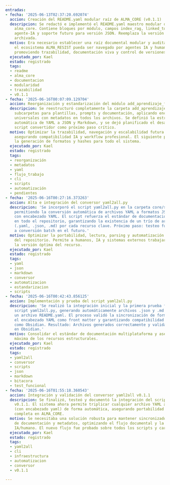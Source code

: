 ```yaml
---
entradas:
- fecha: '2025-06-13T02:37:20.692074'
  accion: Creación del README.yaml modular raíz de ALMA_CORE (v0.1.1)
  descripcion: Se redactó e implementó el README.yaml maestro modular de la carpeta
    alma_core. Contiene bloques por módulo, campos index_rag, linked_to, trazabilidad
    agente-IA y soporte futuro para versión JSON. Reemplaza la versión 0.1.0 que queda
    archivada.
  motivo: Era necesario establecer una raíz documental modular y auditable para que
    el ecosistema ALMA_RESIST pueda ser navegado por agentes IA y humanos sin ambigüedades,
    promoviendo trazabilidad, documentación viva y control de versiones.
  ejecutado_por: Kael
  estado: registrado
  tags:
  - readme
  - alma_core
  - documentacion
  - modularidad
  - trazabilidad
  - v0.1.1
- fecha: '2025-06-16T00:07:09.129704'
  accion: Reorganización y estandarización del módulo add_aprendizaje_flujo
  descripcion: Se reestructuró completamente la carpeta add_aprendizaje_flujo creando
    subcarpetas para plantillas, prompts y documentación, aplicando encabezados YAML
    universales con metadatos en todos los archivos. Se definió la estrategia de conversión
    automática de YAML a JSON y Markdown, y se dejó planificado el desarrollo del
    script convertidor como próximo paso crítico.
  motivo: Optimizar la trazabilidad, navegación y escalabilidad futura del repositorio,
    asegurando compatibilidad IA y workflow profesional. El siguiente paso es automatizar
    la generación de formatos y hashes para todo el sistema.
  ejecutado_por: Kael
  estado: registrado
  tags:
  - reorganización
  - metadatos
  - yaml
  - flujo_trabajo
  - cli
  - scripts
  - automatización
  - pendientes
- fecha: '2025-06-16T00:27:16.373263'
  accion: Alta e integración del conversor yaml2all.py
  descripcion: 'Se incorporó el script yaml2all.py en la carpeta core/scripts/yaml2all/,
    permitiendo la conversión automática de archivos YAML a formatos JSON y Markdown
    con encabezado YAML. El script refuerza el estándar de documentación y trazabilidad
    en todo el repositorio, garantizando la existencia de un trío de archivos sincronizados
    (.yaml, .json, .md) por cada recurso clave. Próximo paso: testeo funcional y adaptación
    a conversión batch en el futuro.'
  motivo: Optimizar la portabilidad, lectura, parsing y automatización documental
    del repositorio. Permite a humanos, IA y sistemas externos trabajar siempre con
    la versión óptima del recurso.
  ejecutado_por: Kael
  estado: registrado
  tags:
  - yaml
  - json
  - markdown
  - conversor
  - automatizacion
  - estandarizacion
  - scripts
- fecha: '2025-06-16T00:42:43.856125'
  accion: Implementación y prueba del script yaml2all.py
  descripcion: 'Se realizó la integración inicial y la primera prueba funcional del
    script yaml2all.py, generando automáticamente archivos .json y .md a partir de
    un archivo README.yaml. El proceso validó la sincronización de formatos, preservando
    el encabezado YAML como front matter y garantizando compatibilidad con sistemas
    como Obsidian. Resultado: Archivos generados correctamente y validados visualmente
    en Obsidian.'
  motivo: Consolidar el estándar de documentación multiplataforma y asegurar portabilidad
    máxima de los recursos estructurales.
  ejecutado_por: Kael
  estado: registrado
  tags:
  - yaml2all
  - conversor
  - scripts
  - json
  - markdown
  - bitacora
  - test_funcional
- fecha: '2025-06-16T01:55:18.360543'
  accion: Integración y validación del conversor yaml2all v0.1.1
  descripcion: Se finalizó, testeó y documentó la integración del script yaml2all
    v0.1.1. El sistema ahora permite triplicar cualquier archivo YAML a .json y .md
    (con encabezado yaml) de forma automática, asegurando portabilidad y trazabilidad
    completa en ALMA_CORE.
  motivo: Se necesitaba una solución robusta para mantener sincronizados los formatos
    de documentación y metadatos, optimizando el flujo documental y la interoperabilidad
    IA/humano. El nuevo flujo fue probado sobre todos los scripts y carpetas críticas.
  ejecutado_por: Kael
  estado: registrado
  tags:
  - yaml2all
  - cli
  - infraestructura
  - automatizacion
  - conversor
  - v0.1.1

---
```


